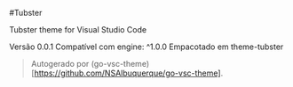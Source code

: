 #Tubster

Tubster theme for Visual Studio Code

Versão 0.0.1
Compatível com engine: ^1.0.0
Empacotado em theme-tubster

> Autogerado por (go-vsc-theme)[https://github.com/NSAlbuquerque/go-vsc-theme].